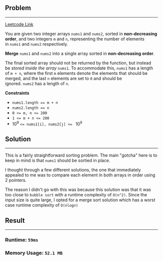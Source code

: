 ## Problem
-------------------------------------
[Leetcode Link](https://leetcode.com/problems/merge-sorted-array/)

You are given two integer arrays `nums1` and `nums2`, sorted in **non-decreasing order**, and two integers `m` and `n`, representing the number of elements in `nums1` and `nums2` respectively.

**Merge** `nums1` and `nums2` into a single array sorted in **non-decreasing order**.

The final sorted array should not be returned by the function, but instead be _stored inside the array_ `nums1`. To accommodate this, `nums1` has a length of `m + n`, where the first `m` elements denote the elements that should be merged, and the last `n` elements are set to `0` and should be ignored. `nums2` has a length of `n`.

**Constraints**
- `nums1.length == m + n`
- `nums2.length == n`
- `0 <= m, n <= 200`
- `1 <= m + n <= 200`
-  10<sup>9</sup> `<= nums1[i], nums2[j] <= ` 10<sup>9</sup>

## Solution
------------

This is a fairly straightforward sorting problem. The main "gotcha" here is to keep in mind is that `nums1` should be sortied in place.

I thought through a few different solutions, the one that immediately appealed to me was to compare each element in both arrays in order using 2 pointers.

The reason I didn't go with this was because this solution was that it was too close to `bubble sort` with a runtime complexity of `O(n^2)`. Since the input size is quite large, I opted for a merge sort solution which has a worst case runtime complexity of `O(nlogn)`

## Result
---------

### Runtime: `59ms`
### Memory Usage: `52.1 MB`